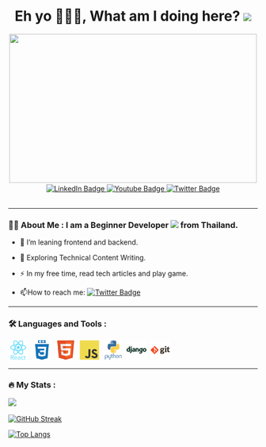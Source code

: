   <div align='center'>
<h1>
  Eh yo 👨🏻‍💻, What am I doing here? 
  <img src="https://media.giphy.com/media/hvRJCLFzcasrR4ia7z/giphy.gif" width="30px"/>
</h1>
  </div>
  <div align="center">
  <img src="https://media.giphy.com/media/hi2kPofVMW70k/giphy.gif" width="500" height="300"/>
</div>
<div id="badges" align='center'>
  <a href="your-linkedin-URL">
    <img src="https://img.shields.io/badge/LinkedIn-blue?style=for-the-badge&logo=linkedin&logoColor=white" alt="LinkedIn Badge"/>
  </a>
  <a href="https://www.youtube.com/channel/UCTVdZL9eZpLY1owG-HOXx7g">
    <img src="https://img.shields.io/badge/YouTube-red?style=for-the-badge&logo=youtube&logoColor=white" alt="Youtube Badge"/>
  </a>
  <a href="https://twitter.com/JK369x">
    <img src="https://img.shields.io/badge/Twitter-blue?style=for-the-badge&logo=twitter&logoColor=white" alt="Twitter Badge"/>
  </a>
</div>
<div align='center'>
<img src="https://komarev.com/ghpvc/?username=JK369x&style=flat-square&color=blue" alt=""/>
</div>

  
---

### :woman_technologist: About Me : I am a Beginner Developer <img src="https://media.giphy.com/media/WUlplcMpOCEmTGBtBW/giphy.gif" width="30"> from Thailand.
- :telescope: I’m leaning frontend and backend.

- :seedling: Exploring Technical Content Writing.

- :zap: In my free time, read tech articles and play game.

- :mailbox:How to reach me:  <a href="https://twitter.com/JK369x">
    <img src="https://img.shields.io/badge/Twitter-blue?style=for-the-badge&logo=twitter&logoColor=white" width='40' alt="Twitter Badge"/>
  </a>
---

### :hammer_and_wrench: Languages and Tools :
<div>
  <img src="https://github.com/devicons/devicon/blob/master/icons/react/react-original-wordmark.svg" title="React" alt="React" width="40" height="40"/>&nbsp;
  <img src="https://github.com/devicons/devicon/blob/master/icons/css3/css3-plain-wordmark.svg"  title="CSS3" alt="CSS" width="40" height="40"/>&nbsp;
  <img src="https://github.com/devicons/devicon/blob/master/icons/html5/html5-original.svg" title="HTML5" alt="HTML" width="40" height="40"/>&nbsp;
  <img src="https://github.com/devicons/devicon/blob/master/icons/javascript/javascript-original.svg" title="JavaScript" alt="JavaScript" width="40" height="40"/>&nbsp;
    <img src="https://github.com/devicons/devicon/blob/master/icons/python/python-original-wordmark.svg" title="Python" alt="Python" width="40" height="40"/>&nbsp;
  <img src="https://github.com/devicons/devicon/blob/master/icons/django/django-plain-wordmark.svg" title="Django" alt="Django" width="40" height="40"/>&nbsp;
  <img src="https://github.com/devicons/devicon/blob/master/icons/git/git-original-wordmark.svg" title="Git" **alt="Git" width="40" height="40"/>
</div>

---

### :fire: My Stats :
  <img src="https://media.giphy.com/media/gjrYDwbjnK8x36xZIO/giphy.gif" width="150"/>


[![GitHub Streak](http://github-readme-streak-stats.herokuapp.com?user=JK369x&theme=dark&background=000000)](https://git.io/streak-stats)




[![Top Langs](https://github-readme-stats.vercel.app/api/top-langs/?username=JK369x&layout=compact&theme=vision-friendly-dark)](https://github.com/anuraghazra/github-readme-stats)


